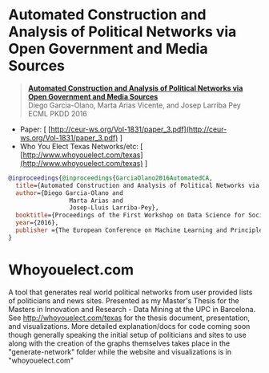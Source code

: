 # Automated Construction and Analysis of Political Networks via Open Government and Media Sources

> [**Automated Construction and Analysis of Political Networks via Open Government and Media Sources**](https://scholar.google.com/citations?view_op=view_citation&hl=en&user=5eeGFRMAAAAJ&alert_preview_top_rm=2&citation_for_view=5eeGFRMAAAAJ:u5HHmVD_uO8C)<br/>
> Diego Garcia-Olano, Marta Arias Vicente, and Josep Larriba Pey<br/>
> ECML PKDD 2016

- Paper: [ [http://ceur-ws.org/Vol-1831/paper_3.pdf](http://ceur-ws.org/Vol-1831/paper_3.pdf) ]
- Who You Elect Texas Networks/etc: [ [http://www.whoyouelect.com/texas](http://www.whoyouelect.com/texas) ]

``` bibtex
@inproceedings{@inproceedings{GarciaOlano2016AutomatedCA,
  title={Automated Construction and Analysis of Political Networks via Open Government and Media Sources},
  author={Diego Garcia-Olano and 
                 Marta Arias and 
                 Josep-Lluis Larriba-Pey},
  booktitle={Proceedings of the First Workshop on Data Science for Social Good @ECML-PKDD},
  year={2016},
  publisher ={The European Conference on Machine Learning and Principles and Practice of Knowledge Discovery in Databases}
}
```

# Whoyouelect.com
A tool that generates real world political networks from user provided lists of politicians and news sites.  Presented as my Master's Thesis for the Masters in Innovation and Research - Data Mining at the UPC in Barcelona.  See http://whoyouelect.com/texas for the thesis document, presentation, and visualizations.  More detailed explanation/docs for code coming soon though generally speaking the initial setup of politicians and sites to use along with the creation of the graphs themselves takes place in the "generate-network" folder while the website and visualizations is in "whoyouelect.com"
 
